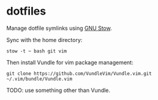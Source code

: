 # dotfiles

Manage dotfile symlinks using [GNU Stow](https://www.gnu.org/software/stow/).

Sync with the home directory:
```
stow -t ~ bash git vim
```

Then install Vundle for vim package management:
```
git clone https://github.com/VundleVim/Vundle.vim.git ~/.vim/bundle/Vundle.vim
```

TODO: use something other than Vundle.
